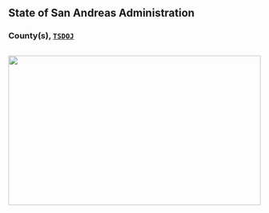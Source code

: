 ## State of San Andreas Administration

### County(s), [`TSDOJ`](https://github.com/NotKaarlo/FivePD-Reports/tree/main/TSDOJ)

##

<img width="100%" height="300" src="https://cdn.discordapp.com/attachments/987509275968544768/1001254852380336270/99-997199_san-andreas-highway-patrol-ocrp-hd-png-download.png" />

